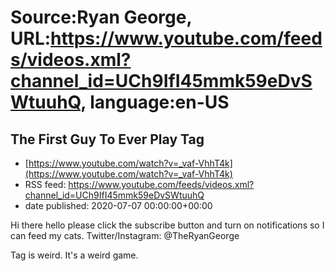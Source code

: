# Source:Ryan George, URL:https://www.youtube.com/feeds/videos.xml?channel_id=UCh9IfI45mmk59eDvSWtuuhQ, language:en-US

## The First Guy To Ever Play Tag
 - [https://www.youtube.com/watch?v=_vaf-VhhT4k](https://www.youtube.com/watch?v=_vaf-VhhT4k)
 - RSS feed: https://www.youtube.com/feeds/videos.xml?channel_id=UCh9IfI45mmk59eDvSWtuuhQ
 - date published: 2020-07-07 00:00:00+00:00

Hi there hello please click the subscribe button and turn on notifications so I can feed my cats.
Twitter/Instagram: @TheRyanGeorge

Tag is weird. It's a weird game.


